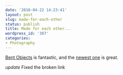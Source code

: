 ```yaml
---
date: '2010-04-22 14:23:41'
layout: post
slug: made-for-each-other
status: publish
title: Made for each other...
wordpress_id: '387'
categories:
- Photography
---
```


[Bent Objects](http://bentobjects.blogspot.com) is fantastic, and the [newest one](http://bentobjects.blogspot.com/2010/04/we-were-made-for-each-other.html) is great.

*update* Fixed the broken link
